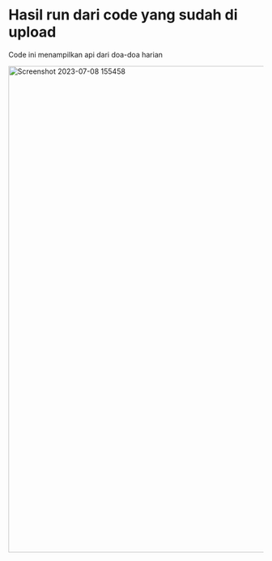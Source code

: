 # Hasil run dari code yang sudah di upload

Code ini menampilkan api dari doa-doa harian

<img width="960" alt="Screenshot 2023-07-08 155458" src="https://github.com/pyatamaa/flutteruas/assets/92738041/4c90fc51-5f26-4a9a-a82f-fce381b23bb6">
